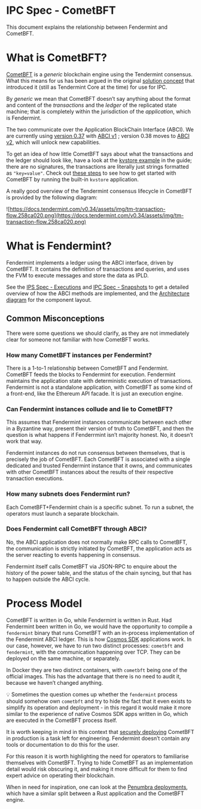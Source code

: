 # IPC Spec - CometBFT

This document explains the relationship between Fendermint and CometBFT.

# What is CometBFT?

[CometBFT](https://cometbft.com/) is a *generic* blockchain engine using the Tendermint consensus. What this means for us has been argued in the original [solution concept](https://docs.google.com/document/d/1cFoTdoRuYgxmWJia6K-b5vmEj-4MvyHCNvShZpyconU) that introduced it (still as Tendermint Core at the time) for use for IPC.

By *generic* we mean that CometBFT doesn’t say anything about the format and content of the *transactions* and the *ledger* of the replicated state machine; that is completely within the jurisdiction of the *application*, which is Fendermint.

The two communicate over the Application BlockChain Interface (ABCI). We are currently using [version 0.37](https://docs.cometbft.com/v0.37/) with [ABCI v1](https://docs.cometbft.com/v0.37/spec/abci/) ; version 0.38 moves to [ABCI v2](https://docs.cometbft.com/v0.38/spec/abci/abci++_methods), which will unlock new capabilities.

To get an idea of how little CometBFT says about what the transactions and the ledger should look like, have a look at the [kvstore example](https://docs.cometbft.com/v0.37/guides/go-built-in) in the guide; there are no signatures, the transactions are literally just strings formatted as `"key=value"`.  Check out [these steps](https://github.com/consensus-shipyard/ipc/blob/main/docs/fendermint/tendermint.md) to see how to get started with CometBFT by running the built-in `kvstore` application.

A really good overview of the Tendermint consensus lifecycle in CometBFT is provided by the following diagram:

![https://docs.tendermint.com/v0.34/assets/img/tm-transaction-flow.258ca020.png](https://docs.tendermint.com/v0.34/assets/img/tm-transaction-flow.258ca020.png)

# What is Fendermint?

Fendermint implements a ledger using the ABCI interface, driven by CometBFT. It contains the definition of transactions and queries, and uses the FVM to execute messages and store the data as IPLD.

See the [IPS Spec - Executions](https://www.notion.so/IPS-Spec-Executions-ebf13d833d6845ec9c11b59bd514fcda?pvs=21) and [IPC Spec - Snapshots](https://www.notion.so/IPC-Spec-Snapshots-edcbd2716d4e48e3bd3fe8d39a22fdb2?pvs=21) to get a detailed overview of how the ABCI methods are implemented, and the [Architecture diagram](https://github.com/consensus-shipyard/ipc/blob/main/docs/fendermint/architecture.md) for the component layout.

## Common Misconceptions

There were some questions we should clarify, as they are not immediately clear for someone not familiar with how CometBFT works.

### How many CometBFT instances per Fendermint?

There is a 1-to-1 relationship between CometBFT and Fendermint. CometBFT feeds the blocks to Fendermint for execution. Fendermint maintains the application state with deterministic execution of transactions. Fendermint is not a standalone application, with CometBFT as some kind of a front-end, like the Ethereum API facade. It is just an execution engine.

### Can Fendermint instances collude and lie to CometBFT?

This assumes that Fendermint instances communicate between each other in a Byzantine way, present their version of truth to CometBFT, and then the question is what happens if Fenderrmint isn’t majority honest. No, it doesn’t work that way.

Fendermint instances do not run consensus between themselves, that is precisely the job of CometBFT. Each CometBFT is associated with a single dedicated and trusted Fendermint instance that it owns, and communicates with other CometBFT instances about the results of their respective transaction executions.

### How many subnets does Fendermint run?

Each CometBFT+Fendermint chain is a specific subnet. To run a subnet, the operators must launch a separate blockchain.

### Does Fendermint call CometBFT through ABCI?

No, the ABCI application does not normally make RPC calls to CometBFT, the communication is strictly initiated by CometBFT, the application acts as the server reacting to events happening in consensus.

Fendermint itself calls CometBFT via JSON-RPC to enquire about the history of the power table, and the status of the chain syncing, but that has to happen outside the ABCI cycle.

# Process Model

CometBFT is written in Go, while Fendermint is written in Rust. Had Fendermint been written in Go, we would have the opportunity to compile a `fendermint` binary that runs CometBFT with an in-process implementation of the Fendermint ABCI ledger. This is how [Cosmos SDK](https://docs.cosmos.network/) applications work. In our case, however, we have to run two distinct processes: `cometbft` and `fendermint`, with the communication happening over TCP. They can be deployed on the same machine, or separately.

In Docker they are two distinct containers, with `cometbft` being one of the official images. This has the advantage that there is no need to audit it, because we haven’t changed anything.

💡 Sometimes the question comes up whether the `fendermint` process should somehow own `cometbft` and try to hide the fact that it even exists to simplify its operation and deployment - in this regard it would make it more similar to the experience of native Cosmos SDK apps written in Go, which are executed in the CometBFT process itself.

It is worth keeping in mind in this context that [securely deploying](https://docs.cometbft.com/v0.37/core/validators#setting-up-a-validator) CometBFT in production is a task left for engineering. Fendermint doesn’t contain any tools or documentation to do this for the user.

For this reason it is worth highlighting the need for operators to familiarise themselves with CometBFT. Trying to hide CometBFT as an implementation detail would risk obscuring it, and making it more difficult for them to find expert advice on operating their blockchain.

When in need for inspiration, one can look at the [Penumbra deployments](https://github.com/penumbra-zone/penumbra/tree/v0.74.0/deployments), which have a similar split between a Rust application and the CometBFT engine.
